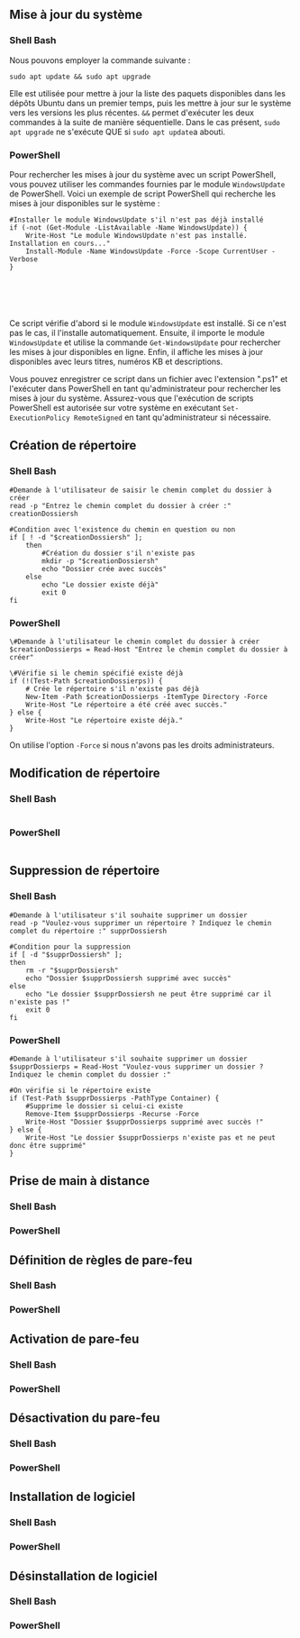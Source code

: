 ## Mise à jour du système

### Shell Bash

Nous pouvons employer la commande suivante :

``sudo apt update && sudo apt upgrade``

Elle est utilisée pour mettre à jour la liste des paquets disponibles dans les dépôts Ubuntu dans un premier temps, puis les mettre à jour sur le système vers les versions les plus récentes.
``&&`` permet d'exécuter les deux commandes à la suite de manière séquentielle. Dans le cas présent, ``sudo apt upgrade`` ne s'exécute QUE si ``sudo apt update``a abouti.
### PowerShell
 
 Pour rechercher les mises à jour du système avec un script PowerShell, vous pouvez utiliser les commandes fournies par le module `WindowsUpdate` de PowerShell. Voici un exemple de script PowerShell qui recherche les mises à jour disponibles sur le système :

```
#Installer le module WindowsUpdate s'il n'est pas déjà installé
if (-not (Get-Module -ListAvailable -Name WindowsUpdate)) {
    Write-Host "Le module WindowsUpdate n'est pas installé. Installation en cours..."
    Install-Module -Name WindowsUpdate -Force -Scope CurrentUser -Verbose
}






```

Ce script vérifie d'abord si le module `WindowsUpdate` est installé. Si ce n'est pas le cas, il l'installe automatiquement. Ensuite, il importe le module `WindowsUpdate` et utilise la commande `Get-WindowsUpdate` pour rechercher les mises à jour disponibles en ligne. Enfin, il affiche les mises à jour disponibles avec leurs titres, numéros KB et descriptions.

Vous pouvez enregistrer ce script dans un fichier avec l'extension ".ps1" et l'exécuter dans PowerShell en tant qu'administrateur pour rechercher les mises à jour du système. Assurez-vous que l'exécution de scripts PowerShell est autorisée sur votre système en exécutant `Set-ExecutionPolicy RemoteSigned` en tant qu'administrateur si nécessaire.


## Création de répertoire

### Shell Bash

```
#Demande à l'utilisateur de saisir le chemin complet du dossier à créer
read -p "Entrez le chemin complet du dossier à créer :" creationDossiersh

#Condition avec l'existence du chemin en question ou non
if [ ! -d "$creationDossiersh" ];
	then
		#Création du dossier s'il n'existe pas
		mkdir -p "$creationDossiersh"
		echo "Dossier crée avec succès"
	else
		echo "Le dossier existe déjà"
		exit 0
fi
```

### PowerShell

```
\#Demande à l'utilisateur le chemin complet du dossier à créer
$creationDossierps = Read-Host "Entrez le chemin complet du dossier à créer"

\#Vérifie si le chemin spécifié existe déjà
if (!(Test-Path $creationDossierps)) {
    # Crée le répertoire s'il n'existe pas déjà
    New-Item -Path $creationDossierps -ItemType Directory -Force
    Write-Host "Le répertoire a été créé avec succès."
} else {
    Write-Host "Le répertoire existe déjà."
}
```
On utilise l'option ``-Force`` si nous n'avons pas les droits administrateurs.
## Modification de répertoire

### Shell Bash

```

```

### PowerShell

```

```
## Suppression de répertoire

### Shell Bash

```
#Demande à l'utilisateur s'il souhaite supprimer un dossier
read -p "Voulez-vous supprimer un répertoire ? Indiquez le chemin complet du répertoire :" supprDossiersh

#Condition pour la suppression
if [ -d "$supprDossiersh" ];
then
	rm -r "$supprDossiersh"
	echo "Dossier $supprDossiersh supprimé avec succès"
else
	echo "Le dossier $supprDossiersh ne peut être supprimé car il n'existe pas !"
	exit 0
fi
```

### PowerShell

```
#Demande à l'utilisateur s'il souhaite supprimer un dossier
$supprDossierps = Read-Host "Voulez-vous supprimer un dossier ? Indiquez le chemin complet du dossier :"

#On vérifie si le répertoire existe
if (Test-Path $supprDossierps -PathType Container) {
	#Supprime le dossier si celui-ci existe
	Remove-Item $supprDossierps -Recurse -Force
	Write-Host "Dossier $supprDossierps supprimé avec succès !"
} else {
	Write-Host "Le dossier $supprDossierps n'existe pas et ne peut donc être supprimé"
}
```
## Prise de main à distance

### Shell Bash


### PowerShell


## Définition de règles de pare-feu

### Shell Bash


### PowerShell


## Activation de pare-feu

### Shell Bash


### PowerShell


## Désactivation du pare-feu

### Shell Bash


### PowerShell


## Installation de logiciel

### Shell Bash


### PowerShell


## Désinstallation de logiciel

### Shell Bash


### PowerShell

